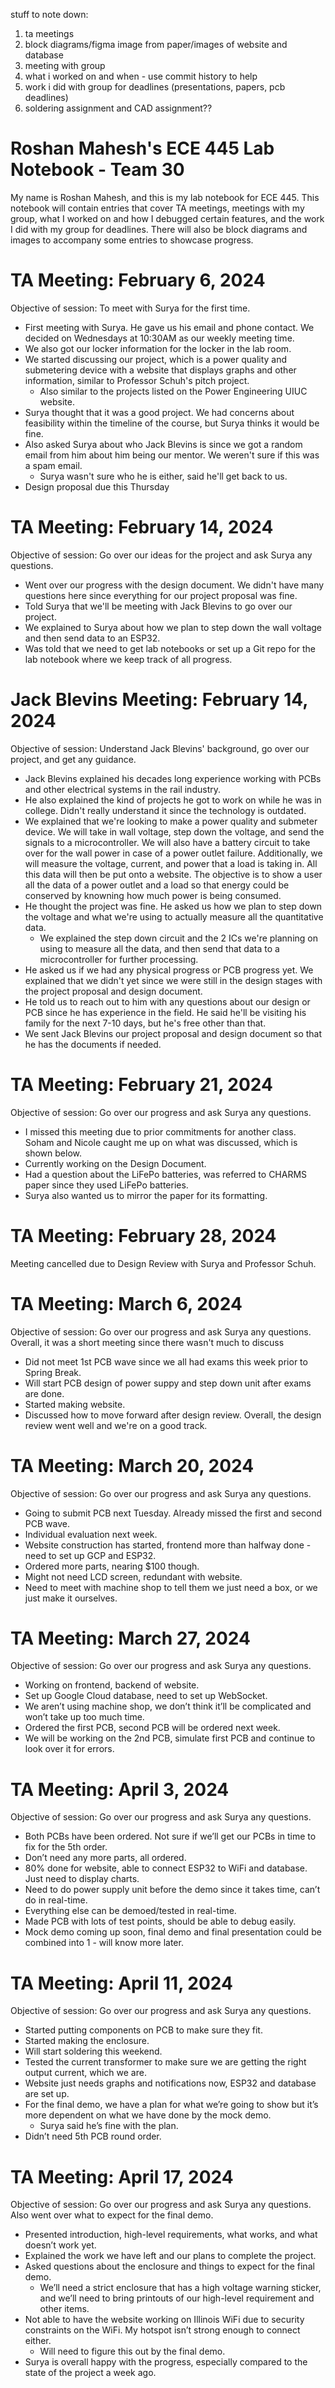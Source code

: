 stuff to note down:
1. ta meetings
2. block diagrams/figma image from paper/images of website and database
3. meeting with group
4. what i worked on and when - use commit history to help
5. work i did with group for deadlines (presentations, papers, pcb deadlines)
6. soldering assignment and CAD assignment??

# Roshan Mahesh's ECE 445 Lab Notebook - Team 30

My name is Roshan Mahesh, and this is my lab notebook for ECE 445. This notebook will contain entries that cover TA meetings, meetings with my group, what I worked on and how I debugged certain features, and the work I did with my group for deadlines. There will also be block diagrams and images to accompany some entries to showcase progress.

# TA Meeting: February 6, 2024

Objective of session: To meet with Surya for the first time.

- First meeting with Surya. He gave us his email and phone contact. We decided on Wednesdays at 10:30AM as our weekly meeting time.
- We also got our locker information for the locker in the lab room.
- We started discussing our project, which is a power quality and submetering device with a website that displays graphs and other information, similar to Professor Schuh's pitch project.
    - Also similar to the projects listed on the Power Engineering UIUC website.
- Surya thought that it was a good project. We had concerns about feasibility within the timeline of the course, but Surya thinks it would be fine.
- Also asked Surya about who Jack Blevins is since we got a random email from him about him being our mentor. We weren't sure if this was a spam email.
    -  Surya wasn't sure who he is either, said he'll get back to us.
- Design proposal due this Thursday

# TA Meeting: February 14, 2024

Objective of session: Go over our ideas for the project and ask Surya any questions.

- Went over our progress with the design document. We didn't have many questions here since everything for our project proposal was fine.
- Told Surya that we'll be meeting with Jack Blevins to go over our project.
- We explained to Surya about how we plan to step down the wall voltage and then send data to an ESP32.
- Was told that we need to get lab notebooks or set up a Git repo for the lab notebook where we keep track of all progress.

# Jack Blevins Meeting: February 14, 2024

Objective of session: Understand Jack Blevins' background, go over our project, and get any guidance.

- Jack Blevins explained his decades long experience working with PCBs and other electrical systems in the rail industry.
- He also explained the kind of projects he got to work on while he was in college. Didn't really understand it since the technology is outdated.
- We explained that we're looking to make a power quality and submeter device. We will take in wall voltage, step down the voltage, and send the signals to a microcontroller. We will also have a battery circuit to take over for the wall power in case of a power outlet failure. Additionally, we will measure the voltage, current, and power that a load is taking in. All this data will then be put onto a website. The objective is to show a user all the data of a power outlet and a load so that energy could be conserved by knowning how much power is being consumed.
- He thought the project was fine. He asked us how we plan to step down the voltage and what we're using to actually measure all the quantitative data.
    -  We explained the step down circuit and the 2 ICs we're planning on using to measure all the data, and then send that data to a microcontroller for further processing.
- He asked us if we had any physical progress or PCB progress yet. We explained that we didn't yet since we were still in the design stages with the project proposal and design document.
- He told us to reach out to him with any questions about our design or PCB since he has experience in the field. He said he'll be visiting his family for the next 7-10 days, but he's free other than that.
- We sent Jack Blevins our project proposal and design document so that he has the documents if needed.

# TA Meeting: February 21, 2024

Objective of session: Go over our progress and ask Surya any questions.

- I missed this meeting due to prior commitments for another class. Soham and Nicole caught me up on what was discussed, which is shown below.
- Currently working on the Design Document.
- Had a question about the LiFePo batteries, was referred to CHARMS paper since they used LiFePo batteries.
- Surya also wanted us to mirror the paper for its formatting.

# TA Meeting: February 28, 2024

Meeting cancelled due to Design Review with Surya and Professor Schuh.

# TA Meeting: March 6, 2024

Objective of session: Go over our progress and ask Surya any questions. Overall, it was a short meeting since there wasn't much to discuss

- Did not meet 1st PCB wave since we all had exams this week prior to Spring Break.
- Will start PCB design of power suppy and step down unit after exams are done.
- Started making website.
- Discussed how to move forward after design review. Overall, the design review went well and we're on a good track.

# TA Meeting: March 20, 2024

Objective of session: Go over our progress and ask Surya any questions.

- Going to submit PCB next Tuesday. Already missed the first and second PCB wave.
- Individual evaluation next week.
- Website construction has started, frontend more than halfway done - need to set up GCP and ESP32.
- Ordered more parts, nearing $100 though.
- Might not need LCD screen, redundant with website.
- Need to meet with machine shop to tell them we just need a box, or we just make it ourselves.

# TA Meeting: March 27, 2024

Objective of session: Go over our progress and ask Surya any questions.

- Working on frontend, backend of website.
- Set up Google Cloud database, need to set up WebSocket.
- We aren’t using machine shop, we don’t think it’ll be complicated and won’t take up too much time.
- Ordered the first PCB, second PCB will be ordered next week.
- We will be working on the 2nd PCB, simulate first PCB and continue to look over it for errors.

# TA Meeting: April 3, 2024

Objective of session: Go over our progress and ask Surya any questions.

- Both PCBs have been ordered. Not sure if we’ll get our PCBs in time to fix for the 5th order.
- Don’t need any more parts, all ordered.
- 80% done for website, able to connect ESP32 to WiFi and database. Just need to display charts.
- Need to do power supply unit before the demo since it takes time, can’t do in real-time.
- Everything else can be demoed/tested in real-time.
- Made PCB with lots of test points, should be able to debug easily.
- Mock demo coming up soon, final demo and final presentation could be combined into 1 - will know more later.

# TA Meeting: April 11, 2024

Objective of session: Go over our progress and ask Surya any questions.

- Started putting components on PCB to make sure they fit.
- Started making the enclosure.
- Will start soldering this weekend.
- Tested the current transformer to make sure we are getting the right output current, which we are.
- Website just needs graphs and notifications now, ESP32 and database are set up.
- For the final demo, we have a plan for what we’re going to show but it’s more dependent on what we have done by the mock demo.
  - Surya said he’s fine with the plan.
- Didn’t need 5th PCB round order.

# TA Meeting: April 17, 2024

Objective of session: Go over our progress and ask Surya any questions. Also went over what to expect for the final demo.

- Presented introduction, high-level requirements, what works, and what doesn’t work yet.
- Explained the work we have left and our plans to complete the project.
- Asked questions about the enclosure and things to expect for the final demo.
  - We’ll need a strict enclosure that has a high voltage warning sticker, and we’ll need to bring printouts of our high-level requirement and other items.
- Not able to have the website working on Illinois WiFi due to security constraints on the WiFi. My hotspot isn’t strong enough to connect either.
  - Will need to figure this out by the final demo.
- Surya is overall happy with the progress, especially compared to the state of the project a week ago.
